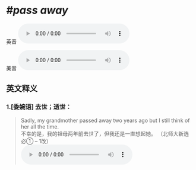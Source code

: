 # ***\#pass away*** 
英音
<audio src="./media/pass away1_AAC.aac" controls="controls"></audio>

美音
<audio src="./media/pass away2_AAC.aac" controls="controls"></audio>



  

英文释义
---
### 1.**[委婉语] 去世；逝世：**  

 > Sadly, my grandmother passed away two years ago but I still think of her all the time.  
 > 不幸的是，我的祖母两年前去世了，但我还是一直想起她。  （北师大新选必① – 1改）  
<audio src="./media/Sadly, my grandmother passed away two years ago2_AAC.aac" controls="controls"></audio>


